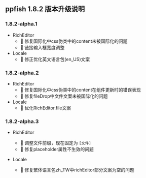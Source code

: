 ## ppfish 1.8.2 版本升级说明

### 1.8.2-alpha.1
- RichEditor
  - 🐛 修复国际化中css伪类中的content未被国际化的问题
  - 🔨 链接输入框宽度调整
- Locale
  - 🔨 修正优化英文语言包(en_US)文案

### 1.8.2-alpha.2
- RichEditor
  - 🐛 修复国际化中css伪类中的content在组件更新时的错误表现
  - 🐛 修复fileDrop中文件文案未被国际化的问题
- Locale
  - 🔨 优化RichEditor.file文案

### 1.8.2-alpha.3
- RichEditor
  - 🔨 调整文件前缀，现在固定为 `[文件] `
  - 🐛 修复placeholder属性不生效的问题

- Locale
  - 🐛 修复繁体语言包zh_TW中richEditor部分文案为空的问题
  